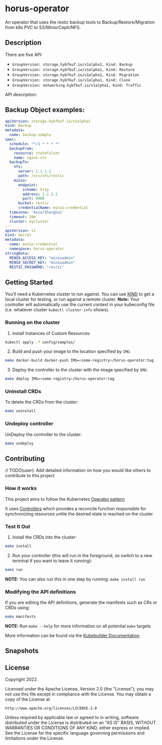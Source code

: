# horus-operator
An operator that uses the restic backup tools to Backup/Restore/Migration from k8s PVC to S3/Minio/Ceph/NFS.

## Description
There are five API:

- `GroupVersion: storage.hybfkuf.io/v1alpha1, Kind: Backup`
- `GroupVersion: storage.hybfkuf.io/v1alpha1, Kind: Restore`
- `GroupVersion: storage.hybfkuf.io/v1alpha1, Kind: Migration`
- `GroupVersion: storage.hybfkuf.io/v1alpha1, Kind: Clone`
- `GroupVersion: networking.hybfkuf.io/v1alpha1, Kind: Traffic`

API description:



## Backup Object examples:

```yaml
apiVersion: storage.hybfkuf.io/v1alpha1
kind: Backup
metadata:
  name: backup-sample
spec:
  schedule: "*/1 * * * *"
  backupFrom:
    resource: statefulset
    name: nginx-sts
  backupTo:
    nfs:
      server: 1.1.1.1
      path: /srv/nfs/restic
    minio:
      endpoint:
        scheme: http
        address: 1.1.1.1
        port: 9000
      bucket: restic
      credentialName: minio-credential
  timezone: 'Asia/Shanghai'
  timeout: 10m
  cluster: mycluster
---
apiVersion: v1
kind: Secret
metadata:
  name: minio-credential
  namespace: horus-operator
stringData:
  MINIO_ACCESS_KEY: "minioadmin"
  MINIO_SECRET_KEY: "minioadmin"
  RESTIC_PASSWORD: "restic"
```



## Getting Started
You’ll need a Kubernetes cluster to run against. You can use [KIND](https://sigs.k8s.io/kind) to get a local cluster for testing, or run against a remote cluster.
**Note:** Your controller will automatically use the current context in your kubeconfig file (i.e. whatever cluster `kubectl cluster-info` shows).

### Running on the cluster
1. Install Instances of Custom Resources:

```sh
kubectl apply -f config/samples/
```

2. Build and push your image to the location specified by `IMG`:
	
```sh
make docker-build docker-push IMG=<some-registry>/horus-operator:tag
```

3. Deploy the controller to the cluster with the image specified by `IMG`:

```sh
make deploy IMG=<some-registry>/horus-operator:tag
```

### Uninstall CRDs
To delete the CRDs from the cluster:

```sh
make uninstall
```

### Undeploy controller
UnDeploy the controller to the cluster:

```sh
make undeploy
```

## Contributing
// TODO(user): Add detailed information on how you would like others to contribute to this project

### How it works
This project aims to follow the Kubernetes [Operator pattern](https://kubernetes.io/docs/concepts/extend-kubernetes/operator/)

It uses [Controllers](https://kubernetes.io/docs/concepts/architecture/controller/) 
which provides a reconcile function responsible for synchronizing resources untile the desired state is reached on the cluster 

### Test It Out
1. Install the CRDs into the cluster:

```sh
make install
```

2. Run your controller (this will run in the foreground, so switch to a new terminal if you want to leave it running):

```sh
make run
```

**NOTE:** You can also run this in one step by running: `make install run`

### Modifying the API definitions
If you are editing the API definitions, generate the manifests such as CRs or CRDs using:

```sh
make manifests
```

**NOTE:** Run `make --help` for more information on all potential `make` targets

More information can be found via the [Kubebuilder Documentation](https://book.kubebuilder.io/introduction.html)



## Snapshots



## License

Copyright 2022.

Licensed under the Apache License, Version 2.0 (the "License");
you may not use this file except in compliance with the License.
You may obtain a copy of the License at

    http://www.apache.org/licenses/LICENSE-2.0

Unless required by applicable law or agreed to in writing, software
distributed under the License is distributed on an "AS IS" BASIS,
WITHOUT WARRANTIES OR CONDITIONS OF ANY KIND, either express or implied.
See the License for the specific language governing permissions and
limitations under the License.
